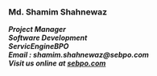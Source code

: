 ### **Md. Shamim Shahnewaz** <br />
**_Project Manager_** <br />
**_Software Development_** <br />
**_ServicEngineBPO_** <br />
**_Email : shamim.shahnewaz@sebpo.com_** <br />
**_Visit us online at [sebpo.com](https://sebpo.com/)_** <br />


<!---
shamim-shahnewaz-sebpo/shamim-shahnewaz-sebpo is a ✨ special ✨ repository because its `README.md` (this file) appears on your GitHub profile.
You can click the Preview link to take a look at your changes.
--->
